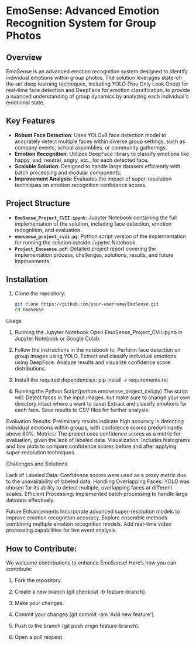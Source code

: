 # EmoSense: Advanced Emotion Recognition System for Group Photos

## Overview

EmoSense is an advanced emotion recognition system designed to identify individual emotions within group photos. The solution leverages state-of-the-art deep learning techniques, including YOLO (You Only Look Once) for real-time face detection and DeepFace for emotion classification, to provide a nuanced understanding of group dynamics by analyzing each individual's emotional state.

## Key Features

- **Robust Face Detection**: Uses YOLOv8 face detection model to accurately detect multiple faces within diverse group settings, such as company events, school assemblies, or community gatherings.
- **Emotion Recognition**: Utilizes DeepFace library to classify emotions like happy, sad, neutral, angry, etc., for each detected face.
- **Scalable Solution**: Designed to handle large datasets efficiently with batch processing and modular components.
- **Improvement Analysis**: Evaluates the impact of super-resolution techniques on emotion recognition confidence scores.

## Project Structure

- **`EmoSense_Project_CVII.ipynb`**: Jupyter Notebook containing the full implementation of the solution, including face detection, emotion recognition, and evaluation.
- **`emosense_project_cvii.py`**: Python script version of the implementation for running the solution outside Jupyter Notebook.
- **`Project_Emosense.pdf`**: Detailed project report covering the implementation process, challenges, solutions, results, and future improvements.

## Installation

1. Clone the repository:
   ```bash
   git clone https://github.com/your-username/EmoSense.git
   cd EmoSense
Usage
1. Running the Jupyter Notebook
  Open EmoSense_Project_CVII.ipynb in Jupyter Notebook or Google Colab.
2. Follow the instructions in the notebook to:
  Perform face detection on group images using YOLO.
  Extract and classify individual emotions using DeepFace.
  Analyze results and visualize confidence score distributions.

2. Install the required dependencies:
  pip install -r requirements.txt
3. Running the Python Script(python emosense_project_cvii.py)
The script will:
  Detect faces in the input images. but make sure to change your own directory intact where u want to save)
  Extract and classify emotions for each face.
  Save results to CSV files for further analysis.

Evaluation
  Results: Preliminary results indicate high accuracy in detecting individual emotions within groups, with confidence scores predominantly above 80%.
  Metrics: The project uses confidence scores as a metric for evaluation, given the lack of labeled data.
  Visualization: Includes histograms and box plots to compare confidence scores before and after applying super-resolution techniques.
  
Challenges and Solutions

  Lack of Labeled Data: Confidence scores were used as a proxy metric due to the unavailability of labeled data.
  Handling Overlapping Faces: YOLO was chosen for its ability to detect multiple, overlapping faces at different scales.
  Efficient Processing: Implemented batch processing to handle large datasets effectively.

Future Enhancements
  Incorporate advanced super-resolution models to improve emotion recognition accuracy.
  Explore ensemble methods combining multiple emotion recognition models.
  Add real-time video processing capabilities for live event analysis.

How to Contribute:
---------------------
  
We welcome contributions to enhance EmoSense! Here’s how you can contribute:

  1. Fork the repository.
  
  2. Create a new branch (git checkout -b feature-branch).
  
  3. Make your changes.
  
  4. Commit your changes (git commit -am 'Add new feature').
  
  5. Push to the branch (git push origin feature-branch).
  
  6. Open a pull request.

